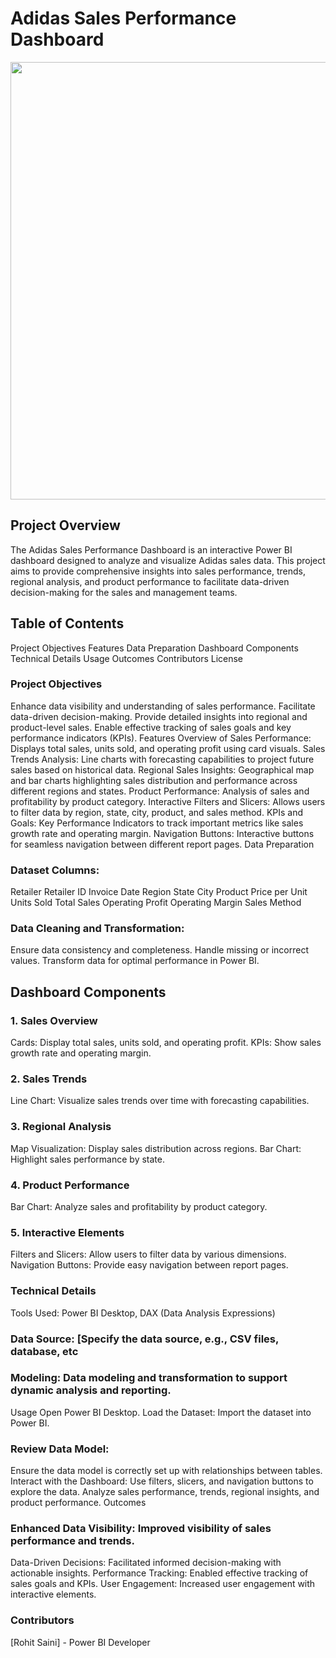 # Adidas Sales Performance Dashboard
<center><img src="https://images.solecollector.com/complex/images/f_auto,fl_lossy,q_auto,w_1200/adidas_sma6qc/adidas-logo-shoes" width=700></center>

## Project Overview
The Adidas Sales Performance Dashboard is an interactive Power BI dashboard designed to analyze and visualize Adidas sales data. This project aims to provide comprehensive insights into sales performance, trends, regional analysis, and product performance to facilitate data-driven decision-making for the sales and management teams.

## Table of Contents
Project Objectives
Features
Data Preparation
Dashboard Components
Technical Details
Usage
Outcomes
Contributors
License

### Project Objectives
Enhance data visibility and understanding of sales performance.
Facilitate data-driven decision-making.
Provide detailed insights into regional and product-level sales.
Enable effective tracking of sales goals and key performance indicators (KPIs).
Features
Overview of Sales Performance: Displays total sales, units sold, and operating profit using card visuals.
Sales Trends Analysis: Line charts with forecasting capabilities to project future sales based on historical data.
Regional Sales Insights: Geographical map and bar charts highlighting sales distribution and performance across different regions and states.
Product Performance: Analysis of sales and profitability by product category.
Interactive Filters and Slicers: Allows users to filter data by region, state, city, product, and sales method.
KPIs and Goals: Key Performance Indicators to track important metrics like sales growth rate and operating margin.
Navigation Buttons: Interactive buttons for seamless navigation between different report pages.
Data Preparation

### Dataset Columns:

Retailer
Retailer ID
Invoice Date
Region
State
City
Product
Price per Unit
Units Sold
Total Sales
Operating Profit
Operating Margin
Sales Method

### Data Cleaning and Transformation:

Ensure data consistency and completeness.
Handle missing or incorrect values.
Transform data for optimal performance in Power BI.

## Dashboard Components

### 1. Sales Overview
Cards: Display total sales, units sold, and operating profit.
KPIs: Show sales growth rate and operating margin.
### 2. Sales Trends
Line Chart: Visualize sales trends over time with forecasting capabilities.
### 3. Regional Analysis
Map Visualization: Display sales distribution across regions.
Bar Chart: Highlight sales performance by state.
### 4. Product Performance
Bar Chart: Analyze sales and profitability by product category.
### 5. Interactive Elements
Filters and Slicers: Allow users to filter data by various dimensions.
Navigation Buttons: Provide easy navigation between report pages.


### Technical Details
Tools Used: Power BI Desktop, DAX (Data Analysis Expressions) 

### Data Source: [Specify the data source, e.g., CSV files, database, etc

### Modeling: Data modeling and transformation to support dynamic analysis and reporting.
Usage
Open Power BI Desktop.
Load the Dataset:
Import the dataset into Power BI.
### Review Data Model:
Ensure the data model is correctly set up with relationships between tables.
Interact with the Dashboard:
Use filters, slicers, and navigation buttons to explore the data.
Analyze sales performance, trends, regional insights, and product performance.
Outcomes
### Enhanced Data Visibility: Improved visibility of sales performance and trends.
Data-Driven Decisions: Facilitated informed decision-making with actionable insights.
Performance Tracking: Enabled effective tracking of sales goals and KPIs.
User Engagement: Increased user engagement with interactive elements.
### Contributors
[Rohit Saini] - Power BI Developer
